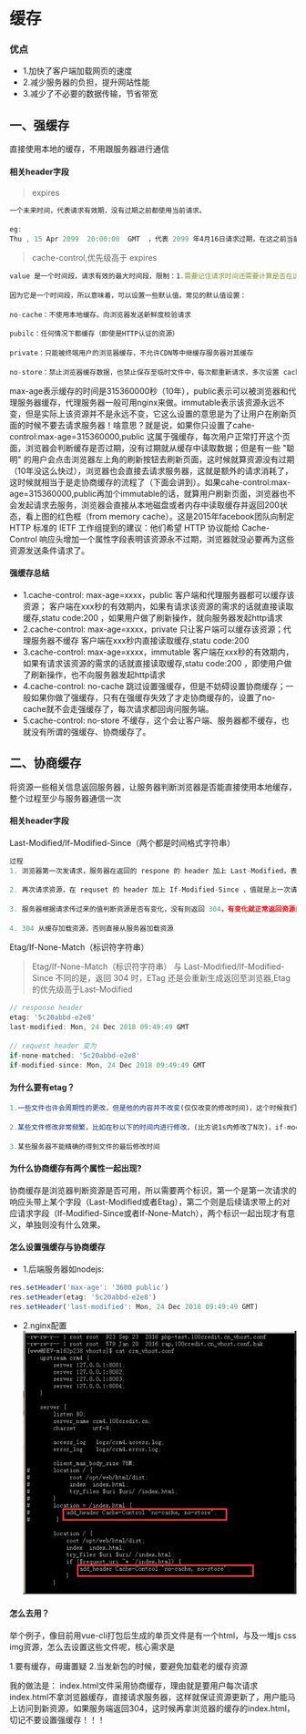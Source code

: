 # 缓存
### 优点
- 1.加快了客户端加载网页的速度
- 2.减少服务器的负担，提升网站性能
- 3.减少了不必要的数据传输，节省带宽

## 一、强缓存
直接使用本地的缓存，不用跟服务器进行通信
####  相关header字段
> expires
```js
一个未来时间，代表请求有效期，没有过期之前都使用当前请求。

eg: 
Thu , 15 Apr 2099  20:00:00  GMT  ，代表 2099 年4月16日请求过期，在这之前当前请求都有效。
```
>cache-control,优先级高于 expires
```js
value 是一个时间段，请求有效的最大时间段，限制：1.需要记住请求时间还需要计算是否在这个时间段内 2. 服务器与客户端时间必须一致。

因为它是一个时间段，所以意味着，可以设置一些默认值，常见的默认值设置： 

no-cache：不使用本地缓存。向浏览器发送新鲜度校验请求

pubilc：任何情况下都缓存（即使是HTTP认证的资源）

private：只能被终端用户的浏览器缓存，不允许CDN等中继缓存服务器对其缓存

no-store：禁止浏览器缓存数据，也禁止保存至临时文件中，每次都重新请求，多次设置 cache-control，优先级最高
```
max-age表示缓存的时间是315360000秒（10年），public表示可以被浏览器和代理服务器缓存，代理服务器一般可用nginx来做。immutable表示该资源永远不变，但是实际上该资源并不是永远不变，它这么设置的意思是为了让用户在刷新页面的时候不要去请求服务器！啥意思？就是说，如果你只设置了cahe-control:max-age=315360000,public 这属于强缓存，每次用户正常打开这个页面，浏览器会判断缓存是否过期，没有过期就从缓存中读取数据；但是有一些 "聪明" 的用户会点击浏览器左上角的刷新按钮去刷新页面，这时候就算资源没有过期（10年没这么快过），浏览器也会直接去请求服务器，这就是额外的请求消耗了，这时候就相当于是走协商缓存的流程了（下面会讲到）。如果cahe-control:max-age=315360000,public再加个immutable的话，就算用户刷新页面，浏览器也不会发起请求去服务，浏览器会直接从本地磁盘或者内存中读取缓存并返回200状态，看上图的红色框（from memory cache）。这是2015年facebook团队向制定 HTTP 标准的 IETF 工作组提到的建议：他们希望 HTTP 协议能给 Cache-Control 响应头增加一个属性字段表明该资源永不过期，浏览器就没必要再为这些资源发送条件请求了。

#### 强缓存总结
- 1.cache-control: max-age=xxxx，public
客户端和代理服务器都可以缓存该资源；
客户端在xxx秒的有效期内，如果有请求该资源的需求的话就直接读取缓存,statu code:200 ，如果用户做了刷新操作，就向服务器发起http请求
- 2.cache-control: max-age=xxxx，private
只让客户端可以缓存该资源；代理服务器不缓存
客户端在xxx秒内直接读取缓存,statu code:200
- 3.cache-control: max-age=xxxx，immutable
客户端在xxx秒的有效期内，如果有请求该资源的需求的话就直接读取缓存,statu code:200 ，即使用户做了刷新操作，也不向服务器发起http请求
- 4.cache-control: no-cache
跳过设置强缓存，但是不妨碍设置协商缓存；一般如果你做了强缓存，只有在强缓存失效了才走协商缓存的，设置了no-cache就不会走强缓存了，每次请求都回询问服务端。
- 5.cache-control: no-store
不缓存，这个会让客户端、服务器都不缓存，也就没有所谓的强缓存、协商缓存了。

## 二、协商缓存
将资源一些相关信息返回服务器，让服务器判断浏览器是否能直接使用本地缓存，整个过程至少与服务器通信一次
####  相关header字段
Last-Modified/If-Modified-Since（两个都是时间格式字符串）
```js
过程
1. 浏览器第一次发请求，服务器在返回的 respone 的 header 加上 Last-Modified，表示资源的最后修改时间

2. 再次请求资源，在 requset 的 header 加上 If-Modified-Since ，值就是上一次请求返回的 Last-Modified 值

3. 服务器根据请求传过来的值判断资源是否有变化，没有则返回 304，有变化就正常返回资源内容，更新 Last-Modified 的值

4. 304 从缓存加载资源，否则直接从服务器加载资源
```
Etag/If-None-Match（标识符字符串）
> Etag/If-None-Match（标识符字符串）
与 Last-Modified/If-Modified-Since 不同的是，返回 304 时，ETag 还是会重新生成返回至浏览器,Etag的优先级高于Last-Modified

```js
// response header
etag: '5c20abbd-e2e8'
last-modified: Mon, 24 Dec 2018 09:49:49 GMT

// request header 变为
if-none-matched: '5c20abbd-e2e8'
if-modified-since: Mon, 24 Dec 2018 09:49:49 GMT
```
#### 为什么要有etag？
```js
1.一些文件也许会周期性的更改，但是他的内容并不改变(仅仅改变的修改时间)，这个时候我们并不希望客户端认为这个文件被修改了，而重新get；

2.某些文件修改非常频繁，比如在秒以下的时间内进行修改，(比方说1s内修改了N次)，if-modified-since能检查到的粒度是秒级的，这种修改无法判断(或者说UNIX记录MTIME只能精确到秒)；

3.某些服务器不能精确的得到文件的最后修改时间
```
#### 为什么协商缓存有两个属性一起出现?
协商缓存是浏览器判断资源是否可用，所以需要两个标识，第一个是第一次请求的响应头带上某个字段（Last-Modified或者Etag），第二个则是后续请求带上的对应请求字段（If-Modified-Since或者If-None-Match），两个标识一起出现才有意义，单独则没有什么效果。


#### 怎么设置强缓存与协商缓存
- 1.后端服务器如nodejs:
```js
res.setHeader('max-age': '3600 public')
res.setHeader(etag: '5c20abbd-e2e8')
res.setHeader('last-modified': Mon, 24 Dec 2018 09:49:49 GMT)
```
- 2.nginx配置
![原型](../hunc.jpg)

#### 怎么去用？
举个例子，像目前用vue-cli打包后生成的单页文件是有一个html，与及一堆js css img资源，怎么去设置这些文件呢，核心需求是

1.要有缓存，毋庸置疑
2.当发新包的时候，要避免加载老的缓存资源

我的做法是：
index.html文件采用协商缓存，理由就是要用户每次请求index.html不拿浏览器缓存，直接请求服务器，这样就保证资源更新了，用户能马上访问到新资源，如果服务端返回304，这时候再拿浏览器的缓存的index.html，切记不要设置强缓存！！！


